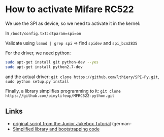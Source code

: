 # How to activate Mifare RC522

We use the SPI as device, so we need to activate it in the kernel:

In `/boot/config.txt`: `dtparam=spi=on`

Validate using `lsmod | grep spi` => find `spidev` and `spi_bcm2835`

For the driver, we need python:

```bash
sudo apt-get install git python-dev --yes
sudo apt-get install python2.7-dev
```

and the actual driver:
`git clone https://github.com/lthiery/SPI-Py.git`, `sudo python setup.py install`

Finally, a library simplifies programming to it:
`git clone https://github.com/pimylifeup/MFRC522-python.git`

## Links

- [original script from the Junior Jukebox Tutorial](http://www.raspis-world.de/p/raspberry-pi-als-junior-jukebox-der_19.html) (german-
- [Simplified library and bootstrapping code](https://pimylifeup.com/raspberry-pi-rfid-rc522/)